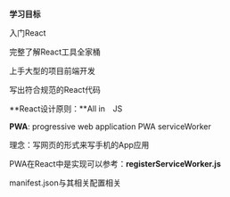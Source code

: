 **学习目标**

入门React

完整了解React工具全家桶

上手大型的项目前端开发

写出符合规范的React代码

**React设计原则：**All in　JS

**PWA**: progressive web application PWA serviceWorker

理念：写网页的形式来写手机的App应用

PWA在React中是实现可以参考：**registerServiceWorker.js**

manifest.json与其相关配置相关